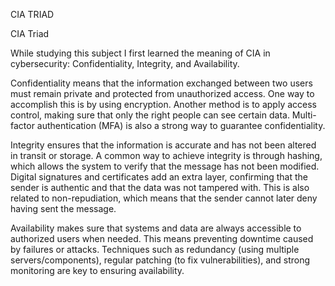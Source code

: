 CIA TRIAD

CIA Triad

While studying this subject I first learned the meaning of CIA in cybersecurity: Confidentiality, Integrity, and Availability.

Confidentiality means that the information exchanged between two users must remain private and protected from unauthorized access. One way to accomplish this is by using encryption. Another method is to apply access control, making sure that only the right people can see certain data. Multi-factor authentication (MFA) is also a strong way to guarantee confidentiality.

Integrity ensures that the information is accurate and has not been altered in transit or storage. A common way to achieve integrity is through hashing, which allows the system to verify that the message has not been modified. Digital signatures and certificates add an extra layer, confirming that the sender is authentic and that the data was not tampered with. This is also related to non-repudiation, which means that the sender cannot later deny having sent the message.

Availability makes sure that systems and data are always accessible to authorized users when needed. This means preventing downtime caused by failures or attacks. Techniques such as redundancy (using multiple servers/components), regular patching (to fix vulnerabilities), and strong monitoring are key to ensuring availability.
